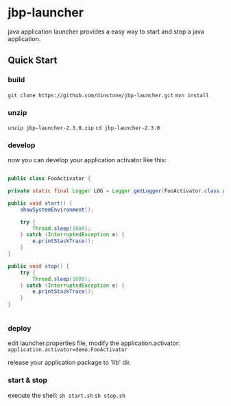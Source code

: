 # jbp-launcher

java application launcher provides a easy way to start and stop a java application.

## Quick Start

### build
`git clone https://github.com/dinstone/jbp-launcher.git`
`mvn install`

### unzip
`unzip jbp-launcher-2.3.0.zip`
`cd jbp-launcher-2.3.0`

### develop
now you can develop your application activator like this:

```java

public class FooActivator {

private static final Logger LOG = Logger.getLogger(FooActivator.class.getName());

public void start() {
    showSystemEnvironment();

    try {
        Thread.sleep(1000);
    } catch (InterruptedException e) {
        e.printStackTrace();
    }
}

public void stop() {
    try {
        Thread.sleep(1000);
    } catch (InterruptedException e) {
        e.printStackTrace();
    }
}
    
```

### deploy
edit launcher.properties file, modify the application.activator:
`application.activator=demo.FooActivator`

release your application package to 'lib' dir.

### start & stop
execute the shell:
`sh start.sh`
`sh stop.sh`
